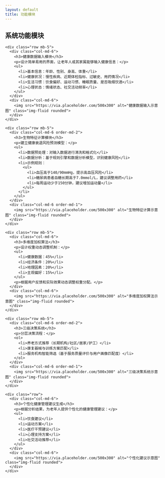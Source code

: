```yaml
---
layout: default
title: 功能模块
---
```


<section class="py-5">
  <div class="container">
    <h1 class="text-center mb-5">系统功能模块</h1>
    
    <div class="row mb-5">
      <div class="col-md-6">
        <h3>健康数据输入模块</h3>
        <p>设计简单易用的界面，让老年人或其家属能够输入健康信息：</p>
        <ul>
          <li>基本信息：年龄、性别、身高、体重</li>
          <li>健康状况：慢性疾病、近期体检指标、过敏史、用药情况</li>
          <li>生活习惯：饮食偏好、运动习惯、睡眠质量、是否吸烟饮酒</li>
          <li>心理状态：情绪状态、社交活动频率</li>
        </ul>
      </div>
      <div class="col-md-6">
        <img src="https://via.placeholder.com/500x300" alt="健康数据输入示意图" class="img-fluid rounded">
      </div>
    </div>
    
    <div class="row mb-5">
      <div class="col-md-6 order-md-2">
        <h3>生物特征计算模块</h3>
        <p>建立健康衰退风险预测模型：</p>
        <ul>
          <li>数据预处理：对输入数据进行清洗和格式化</li>
          <li>数据分析：基于规则引擎和数据分析模型，识别健康风险</li>
          <li>示例规则：
            <ul>
              <li>血压高于140/90mmHg，提示高血压风险</li>
              <li>糖尿病患者血糖长期高于7.0mmol/L，建议调整用药</li>
              <li>每周运动少于150分钟，建议增加运动量</li>
            </ul>
          </li>
        </ul>
      </div>
      <div class="col-md-6 order-md-1">
        <img src="https://via.placeholder.com/500x300" alt="生物特征计算示意图" class="img-fluid rounded">
      </div>
    </div>
    
    <div class="row mb-5">
      <div class="col-md-6">
        <h3>多维度加权算法</h3>
        <p>设计权重动态调整机制：</p>
        <ul>
          <li>健康数据：45%</li>
          <li>经济条件：20%</li>
          <li>地理因素：20%</li>
          <li>主观偏好：15%</li>
        </ul>
        <p>根据用户反馈和实际效果动态调整权重分配。</p>
      </div>
      <div class="col-md-6">
        <img src="https://via.placeholder.com/500x300" alt="多维度加权算法示意图" class="img-fluid rounded">
      </div>
    </div>
    
    <div class="row mb-5">
      <div class="col-md-6 order-md-2">
        <h3>三级决策系统</h3>
        <p>分层决策流程：</p>
        <ol>
          <li>养老方式推荐（长期机构/社区/居家/护工）</li>
          <li>康复器械与训练方案匹配</li>
          <li>服务机构智能筛选（基于服务质量评价与用户画像匹配度）</li>
        </ol>
      </div>
      <div class="col-md-6 order-md-1">
        <img src="https://via.placeholder.com/500x300" alt="三级决策系统示意图" class="img-fluid rounded">
      </div>
    </div>
    
    <div class="row">
      <div class="col-md-6">
        <h3>个性化健康管理建议生成</h3>
        <p>根据分析结果，为老年人提供个性化的健康管理建议：</p>
        <ul>
          <li>饮食建议</li>
          <li>运动方案</li>
          <li>医疗干预建议</li>
          <li>心理支持方案</li>
          <li>社交活动推荐</li>
        </ul>
      </div>
      <div class="col-md-6">
        <img src="https://via.placeholder.com/500x300" alt="个性化建议示意图" class="img-fluid rounded">
      </div>
    </div>
  </div>
</section>
